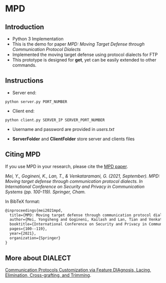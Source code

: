 # MPD

## Introduction

* Python 3 Implementation
* This is the demo for paper _MPD: Moving Target Defense through Communication Protocol Dialects_
* Implemented the moving target defense using protocol dialects for FTP
* This prototype is designed for **get**, yet can be easily extended to other commands.


## Instructions

* Server end:
```shell
python server.py PORT_NUMBER
```

* Client end: 
```shell
python client.py SERVER_IP SERVER_PORT_NUMBER
```

* Username and password are provided in _users.txt_

* **ServerFolder** and **ClientFolder** store server and clients files


## Citing MPD

If you use MPD in your research, please cite the [MPD paper](https://arxiv.org/abs/2110.03798).

*Mei, Y., Gogineni, K., Lan, T., & Venkataramani, G. (2021, September). MPD: Moving target defense through communication protocol dialects. In International Conference on Security and Privacy in Communication Systems (pp. 100-119). Springer, Cham.*

In BibTeX format:

```tex
@inproceedings{mei2021mpd,
  title={MPD: Moving target defense through communication protocol dialects},
  author={Mei, Yongsheng and Gogineni, Kailash and Lan, Tian and Venkataramani, Guru},
  booktitle={International Conference on Security and Privacy in Communication Systems},
  pages={100--119},
  year={2021},
  organization={Springer}
}
```

## More about DIALECT

[Communication Protocols Customization via Feature DIAgnosis, Lacing, Elimination, Cross-grafting, and Trimming](https://github.com/kailashg26/ONR_Dialect).




